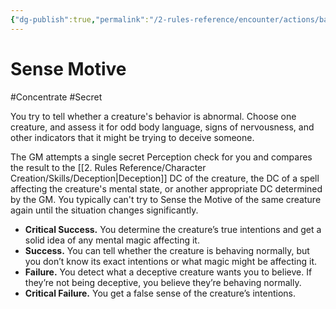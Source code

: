 ```yaml
---
{"dg-publish":true,"permalink":"/2-rules-reference/encounter/actions/basic-actions/sense-motive/","noteIcon":""}
---
```


# Sense Motive
#Concentrate #Secret 

You try to tell whether a creature's behavior is abnormal. Choose one creature, and assess it for odd body language, signs of nervousness, and other indicators that it might be trying to deceive someone.

The GM attempts a single secret Perception check for you and compares the result to the [[2. Rules Reference/Character Creation/Skills/Deception\|Deception]] DC of the creature, the DC of a spell affecting the creature's mental state, or another appropriate DC determined by the GM. You typically can't try to Sense the Motive of the same creature again until the situation changes significantly.

- **Critical Success.** You determine the creature’s true intentions and get a solid idea of any mental magic affecting it.
- **Success.** You can tell whether the creature is behaving normally, but you don’t know its exact intentions or what magic might be affecting it.
- **Failure.** You detect what a deceptive creature wants you to believe. If they’re not being deceptive, you believe they’re behaving normally.
- **Critical Failure.** You get a false sense of the creature’s intentions.
